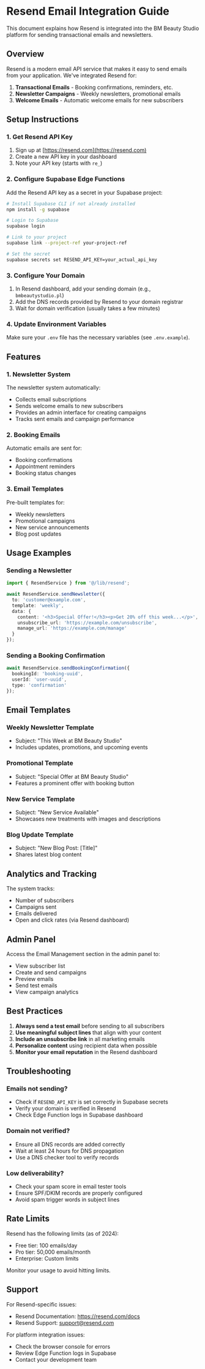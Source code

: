 # Resend Email Integration Guide

This document explains how Resend is integrated into the BM Beauty Studio platform for sending transactional emails and newsletters.

## Overview

Resend is a modern email API service that makes it easy to send emails from your application. We've integrated Resend for:

1. **Transactional Emails** - Booking confirmations, reminders, etc.
2. **Newsletter Campaigns** - Weekly newsletters, promotional emails
3. **Welcome Emails** - Automatic welcome emails for new subscribers

## Setup Instructions

### 1. Get Resend API Key

1. Sign up at [https://resend.com](https://resend.com)
2. Create a new API key in your dashboard
3. Note your API key (starts with `re_`)

### 2. Configure Supabase Edge Functions

Add the Resend API key as a secret in your Supabase project:

```bash
# Install Supabase CLI if not already installed
npm install -g supabase

# Login to Supabase
supabase login

# Link to your project
supabase link --project-ref your-project-ref

# Set the secret
supabase secrets set RESEND_API_KEY=your_actual_api_key
```

### 3. Configure Your Domain

1. In Resend dashboard, add your sending domain (e.g., `bmbeautystudio.pl`)
2. Add the DNS records provided by Resend to your domain registrar
3. Wait for domain verification (usually takes a few minutes)

### 4. Update Environment Variables

Make sure your `.env` file has the necessary variables (see `.env.example`).

## Features

### 1. Newsletter System

The newsletter system automatically:

- Collects email subscriptions
- Sends welcome emails to new subscribers
- Provides an admin interface for creating campaigns
- Tracks sent emails and campaign performance

### 2. Booking Emails

Automatic emails are sent for:

- Booking confirmations
- Appointment reminders
- Booking status changes

### 3. Email Templates

Pre-built templates for:

- Weekly newsletters
- Promotional campaigns
- New service announcements
- Blog post updates

## Usage Examples

### Sending a Newsletter

```typescript
import { ResendService } from '@/lib/resend';

await ResendService.sendNewsletter({
  to: 'customer@example.com',
  template: 'weekly',
  data: {
    content: '<h3>Special Offer!</h3><p>Get 20% off this week...</p>',
    unsubscribe_url: 'https://example.com/unsubscribe',
    manage_url: 'https://example.com/manage'
  }
});
```

### Sending a Booking Confirmation

```typescript
await ResendService.sendBookingConfirmation({
  bookingId: 'booking-uuid',
  userId: 'user-uuid',
  type: 'confirmation'
});
```

## Email Templates

### Weekly Newsletter Template
- Subject: "This Week at BM Beauty Studio"
- Includes updates, promotions, and upcoming events

### Promotional Template
- Subject: "Special Offer at BM Beauty Studio"
- Features a prominent offer with booking button

### New Service Template
- Subject: "New Service Available"
- Showcases new treatments with images and descriptions

### Blog Update Template
- Subject: "New Blog Post: [Title]"
- Shares latest blog content

## Analytics and Tracking

The system tracks:

- Number of subscribers
- Campaigns sent
- Emails delivered
- Open and click rates (via Resend dashboard)

## Admin Panel

Access the Email Management section in the admin panel to:

- View subscriber list
- Create and send campaigns
- Preview emails
- Send test emails
- View campaign analytics

## Best Practices

1. **Always send a test email** before sending to all subscribers
2. **Use meaningful subject lines** that align with your content
3. **Include an unsubscribe link** in all marketing emails
4. **Personalize content** using recipient data when possible
5. **Monitor your email reputation** in the Resend dashboard

## Troubleshooting

### Emails not sending?
- Check if `RESEND_API_KEY` is set correctly in Supabase secrets
- Verify your domain is verified in Resend
- Check Edge Function logs in Supabase dashboard

### Domain not verified?
- Ensure all DNS records are added correctly
- Wait at least 24 hours for DNS propagation
- Use a DNS checker tool to verify records

### Low deliverability?
- Check your spam score in email tester tools
- Ensure SPF/DKIM records are properly configured
- Avoid spam trigger words in subject lines

## Rate Limits

Resend has the following limits (as of 2024):

- Free tier: 100 emails/day
- Pro tier: 50,000 emails/month
- Enterprise: Custom limits

Monitor your usage to avoid hitting limits.

## Support

For Resend-specific issues:
- Resend Documentation: https://resend.com/docs
- Resend Support: support@resend.com

For platform integration issues:
- Check the browser console for errors
- Review Edge Function logs in Supabase
- Contact your development team